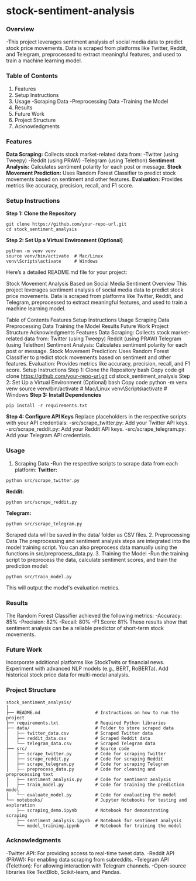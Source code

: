 # stock-sentiment-analysis
### Overview
-This project leverages sentiment analysis of social media data to predict stock price movements. Data is scraped from platforms like Twitter, Reddit, and Telegram, preprocessed to extract meaningful features, and used to train a machine learning model.
### Table of Contents
1. Features
2. Setup Instructions
3. Usage
-Scraping Data
-Preprocessing Data
-Training the Model
4. Results
5. Future Work
6. Project Structure
7. Acknowledgments
### Features
**Data Scraping:** Collects stock market-related data from:
-Twitter (using Tweepy)
-Reddit (using PRAW)
-Telegram (using Telethon)
**Sentiment Analysis:** Calculates sentiment polarity for each post or message.
**Stock Movement Prediction:** Uses Random Forest Classifier to predict stock movements based on sentiment and other features.
**Evaluation:** Provides metrics like accuracy, precision, recall, and F1 score.
### Setup Instructions
**Step 1: Clone the Repository**
````
git clone https://github.com/your-repo-url.git
cd stock_sentiment_analysis
````
**Step 2: Set Up a Virtual Environment (Optional)**
````
python -m venv venv
source venv/bin/activate  # Mac/Linux
venv\Scripts\activate     # Windows
````

Here’s a detailed README.md file for your project:

Stock Movement Analysis Based on Social Media Sentiment
Overview
This project leverages sentiment analysis of social media data to predict stock price movements. Data is scraped from platforms like Twitter, Reddit, and Telegram, preprocessed to extract meaningful features, and used to train a machine learning model.

Table of Contents
Features
Setup Instructions
Usage
Scraping Data
Preprocessing Data
Training the Model
Results
Future Work
Project Structure
Acknowledgments
Features
Data Scraping: Collects stock market-related data from:
Twitter (using Tweepy)
Reddit (using PRAW)
Telegram (using Telethon)
Sentiment Analysis: Calculates sentiment polarity for each post or message.
Stock Movement Prediction: Uses Random Forest Classifier to predict stock movements based on sentiment and other features.
Evaluation: Provides metrics like accuracy, precision, recall, and F1 score.
Setup Instructions
Step 1: Clone the Repository
bash
Copy code
git clone https://github.com/your-repo-url.git
cd stock_sentiment_analysis
Step 2: Set Up a Virtual Environment (Optional)
bash
Copy code
python -m venv venv
source venv/bin/activate  # Mac/Linux
venv\Scripts\activate     # Windows
**Step 3: Install Dependencies**
````
pip install -r requirements.txt
````
**Step 4: Configure API Keys**
Replace placeholders in the respective scripts with your API credentials:
-src/scrape_twitter.py: Add your Twitter API keys.
-src/scrape_reddit.py: Add your Reddit API keys.
-src/scrape_telegram.py: Add your Telegram API credentials.
### Usage
1. Scraping Data
-Run the respective scripts to scrape data from each platform:
**Twitter:**
````
python src/scrape_twitter.py
````
**Reddit:**
````
python src/scrape_reddit.py
````
**Telegram:**
````
python src/scrape_telegram.py
````
Scraped data will be saved in the data/ folder as CSV files.
2. Preprocessing Data
The preprocessing and sentiment analysis steps are integrated into the model training script. You can also preprocess data manually using the functions in src/preprocess_data.py.
3. Training the Model
-Run the training script to preprocess the data, calculate sentiment scores, and train the prediction model:
````
python src/train_model.py
````
This will output the model's evaluation metrics.
### Results ###
The Random Forest Classifier achieved the following metrics:
-Accuracy: 85%
-Precision: 82%
-Recall: 80%
-F1 Score: 81%
These results show that sentiment analysis can be a reliable predictor of short-term stock movements.
### Future Work ###
Incorporate additional platforms like StockTwits or financial news.
Experiment with advanced NLP models (e.g., BERT, RoBERTa).
Add historical stock price data for multi-modal analysis.
### Project Structure ###
````
stock_sentiment_analysis/
│
├── README.md                     # Instructions on how to run the project
├── requirements.txt              # Required Python libraries
├── data/                         # Folder to store scraped data
│   ├── twitter_data.csv          # Scraped Twitter data
│   ├── reddit_data.csv           # Scraped Reddit data
│   └── telegram_data.csv         # Scraped Telegram data
├── src/                          # Source code
│   ├── scrape_twitter.py         # Code for scraping Twitter
│   ├── scrape_reddit.py          # Code for scraping Reddit
│   ├── scrape_telegram.py        # Code for scraping Telegram
│   ├── preprocess_data.py        # Code for cleaning and preprocessing text
│   ├── sentiment_analysis.py     # Code for sentiment analysis
│   ├── train_model.py            # Code for training the prediction model
│   └── evaluate_model.py         # Code for evaluating the model
└── notebooks/                    # Jupyter Notebooks for testing and exploration
    ├── scraping_demo.ipynb       # Notebook for demonstrating scraping
    ├── sentiment_analysis.ipynb  # Notebook for sentiment analysis
    └── model_training.ipynb      # Notebook for training the model
````
### Acknowledgments ###
-Twitter API: For providing access to real-time tweet data.
-Reddit API (PRAW): For enabling data scraping from subreddits.
-Telegram API (Telethon): For allowing interaction with Telegram channels.
-Open-source libraries like TextBlob, Scikit-learn, and Pandas.
